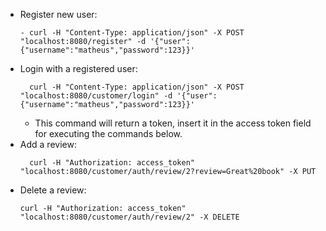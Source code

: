 - Register new user:
  ```
  - curl -H "Content-Type: application/json" -X POST "localhost:8080/register" -d '{"user":{"username":"matheus","password":123}}'
  ```
- Login with a registered user:
  ```
    curl -H "Content-Type: application/json" -X POST "localhost:8080/customer/login" -d '{"user":{"username":"matheus","password":123}}'
  ```
  - This command will return a token, insert it in the access token field for executing the commands below.
- Add a review:
  ```
    curl -H "Authorization: access_token" "localhost:8080/customer/auth/review/2?review=Great%20book" -X PUT
  ```
- Delete a review:
  ```
  curl -H "Authorization: access_token" "localhost:8080/customer/auth/review/2" -X DELETE
  ```
